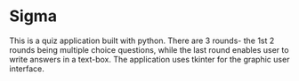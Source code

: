 # Sigma

This is a quiz application built with python. There are 3 rounds- the 1st 2 rounds being multiple choice questions, while the last round enables user to write answers in a text-box. The application uses tkinter for the graphic user interface.
